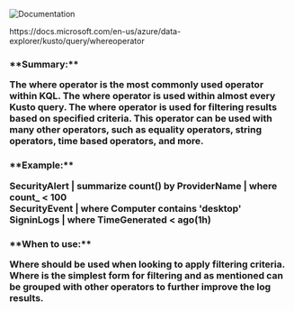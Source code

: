 ![Documentation](https://shields.io/badge/-Documentation-informational)
<p>
 https://docs.microsoft.com/en-us/azure/data-explorer/kusto/query/whereoperator
</p>

<h3> **Summary:**
<p>
The where operator is the most commonly used operator within KQL. The where operator is used within almost every Kusto query. The where operator is used for filtering results based on specified criteria. This operator can be used with many other operators, such as equality operators, string operators, time based operators, and more.
</p>

<h3> **Example:**
<p>
SecurityAlert | summarize count() by ProviderName | where count_ < 100 </br>
SecurityEvent | where Computer contains 'desktop' </br>
SigninLogs | where TimeGenerated < ago(1h) <br/>
</p>

<h3> **When to use:**
<p>
Where should be used when looking to apply filtering criteria. Where is the simplest form for filtering and as mentioned can be grouped with other operators to further improve the log results.
</p>

